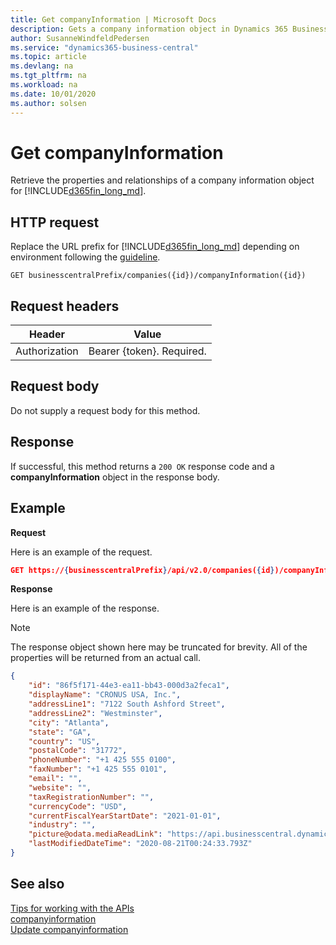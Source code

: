 ```yaml
---
title: Get companyInformation | Microsoft Docs
description: Gets a company information object in Dynamics 365 Business Central. 
author: SusanneWindfeldPedersen
ms.service: "dynamics365-business-central"
ms.topic: article
ms.devlang: na
ms.tgt_pltfrm: na
ms.workload: na
ms.date: 10/01/2020
ms.author: solsen
---
```


# Get companyInformation
Retrieve the properties and relationships of a company information object for [!INCLUDE[d365fin_long_md](../../includes/d365fin_long_md.md)].

## HTTP request
Replace the URL prefix for [!INCLUDE[d365fin_long_md](../../includes/d365fin_long_md.md)] depending on environment following the [guideline](../../v2.0/endpoints-apis-for-dynamics.md).
```
GET businesscentralPrefix/companies({id})/companyInformation({id})
```

## Request headers

|Header|Value|
|------|-----|
|Authorization  |Bearer {token}. Required. |

## Request body
Do not supply a request body for this method.

## Response
If successful, this method returns a ```200 OK``` response code and a **companyInformation** object in the response body.

## Example

**Request**

Here is an example of the request.
```json
GET https://{businesscentralPrefix}/api/v2.0/companies({id})/companyInformation({id})
```

**Response**

Here is an example of the response. 

> [!NOTE]  
>   The response object shown here may be truncated for brevity. All of the properties will be returned from an actual call.

```json
{
    "id": "86f5f171-44e3-ea11-bb43-000d3a2feca1",
    "displayName": "CRONUS USA, Inc.",
    "addressLine1": "7122 South Ashford Street",
    "addressLine2": "Westminster",
    "city": "Atlanta",
    "state": "GA",
    "country": "US",
    "postalCode": "31772",
    "phoneNumber": "+1 425 555 0100",
    "faxNumber": "+1 425 555 0101",
    "email": "",
    "website": "",
    "taxRegistrationNumber": "",
    "currencyCode": "USD",
    "currentFiscalYearStartDate": "2021-01-01",
    "industry": "",
    "picture@odata.mediaReadLink": "https://api.businesscentral.dynamics-tie.com/v2.0/5b2f3b37-2b52-460e-8863-3561295b1e08/Production/api/v2.0/companies(4d0e744d-44e3-ea11-bb43-000d3a2feca1)/companyInformation(86f5f171-44e3-ea11-bb43-000d3a2feca1)/picture",
    "lastModifiedDateTime": "2020-08-21T00:24:33.793Z"
}
```


## See also
[Tips for working with the APIs](/dynamics365/business-central/dev-itpro/developer/devenv-connect-apps-tips)    
[companyinformation](../resources/dynamics_companyinformation.md)    
[Update companyinformation](../api/dynamics_companyinformation_Update.md)    
